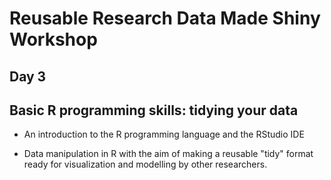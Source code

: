 # Reusable Research Data Made Shiny Workshop

## Day 3## Basic R programming skills: tidying your data-   An introduction to the R programming language and the RStudio IDE-   Data manipulation in R with the aim of making a reusable "tidy" format ready for visualization and modelling by other researchers.
